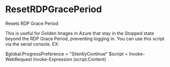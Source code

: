 # ResetRDPGracePeriod
Resets RDP Grace Period 

This is useful for Golden Images in Azure that stay in the Stopped state beyond the RDP Grace Period, preventing logging in. 
You can use this script via the serial console.  EX:

$global:ProgressPreference = "SilentlyContinue"
$script = Invoke-WebRequest 
Invoke-Expression $($script.Content)
